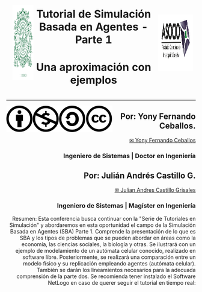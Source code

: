 <div>
<table>
    <thead align="center">
        <tr>
            <td rowspan="2">
                <img alt="UdeA" height="200px" src="https://raw.githubusercontent.com/juliancastillo-udea/2024-1-ProgramacionPosgrados/main/images/Escudo-UdeA.svg" hspace="10px" vspace="0px">
            </td>
            <td>
                <h1><b>Tutorial de Simulación Basada en Agentes - Parte 1</b></h1>
                <h1><b>Una aproximación con ejemplos</b></h1>
            </td>
            <td rowspan="2">
                <img alt="ASOCIO" height="150px" src="https://raw.githubusercontent.com/juliancastillo-udea/Intro_SBA_ASOCIO_20250311/refs/heads/main/images/Logo_ASOCIO.jpg" hspace="0px" vspace="0px">
            </td>
        </tr>
    </thead>
</table>


</div>

<hr size=10 noshade color="green">
<p>
<img alt="CC" height="70px" src="https://raw.githubusercontent.com/juliancastillo-udea/2024-1-ProgramacionPosgrados/main/images/by.xlarge.png" align="left" hspace="0px" vspace="0px">
<img alt="Attribution" height="70px" src="https://raw.githubusercontent.com/juliancastillo-udea/2024-1-ProgramacionPosgrados/main/images/nc.xlarge.png" align="left" hspace="0px" vspace="0px">
<img alt="NC" height="70px" src="https://raw.githubusercontent.com/juliancastillo-udea/2024-1-ProgramacionPosgrados/main/images/sa.xlarge.png" align="left" hspace="0px" vspace="0px">
<img alt="SA" height="70px" src="https://raw.githubusercontent.com/juliancastillo-udea/2024-1-ProgramacionPosgrados/main/images/cc-icons.png" align="left" hspace="0px" vspace="0px">
</p>

<div align="right">
<h2> <b> Por: Yony Fernando Ceballos. </b> </h2>
<a href="mailto:yony.ceballos@udea.edu.co"> ✉ Yony Fernando Ceballos </a>
<h3> <b> Ingeniero de Sistemas | Doctor en Ingeniería</b> </h3>
<h2> <b> Por: Julián Andrés Castillo G. </b> </h2>
<a href="mailto:jandres.castillo@udea.edu.co"> ✉ Julian Andres Castillo Grisales </a>
<h3> <b> Ingeniero de Sistemas | Magíster en Ingeniería</b> </h3>
</div>

<div align="right">
<p>
Resumen: Esta conferencia busca continuar con la "Serie de Tutoriales en Simulación" y abordaremos en esta oportunidad el campo de la Simulación Basada en Agentes (SBA) Parte 1.  Comprende la presentación de lo que es SBA y los tipos de problemas que se pueden abordar en áreas como la economía, las ciencias sociales, la biología y otras. Se ilustrará con un ejemplo de modelamiento de un autómata celular conocido, realizado en software libre. Posteriormente, se realizará una comparación entre un modelo físico y su replicación empleando agentes (autómata celular). También se darán los lineamientos necesarios para la adecuada comprensión de la parte dos. Se recomienda tener instalado el Software NetLogo en caso de querer seguir el tutorial en tiempo real: <a href="https://ccl.northwestern.edu/netlogo/">
</p>
</div>
